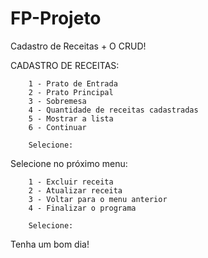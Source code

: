 # FP-Projeto

Cadastro de Receitas + O CRUD! 

CADASTRO DE RECEITAS:

        1 - Prato de Entrada
        2 - Prato Principal
        3 - Sobremesa
        4 - Quantidade de receitas cadastradas
        5 - Mostrar a lista
        6 - Continuar
        
        Selecione: 

Selecione no próximo menu:

        1 - Excluir receita
        2 - Atualizar receita
        3 - Voltar para o menu anterior
        4 - Finalizar o programa       
        
        Selecione: 

Tenha um bom dia!